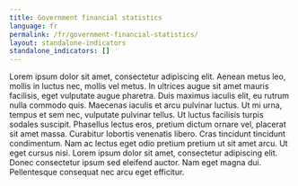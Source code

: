 ```yaml
---
title: Government financial statistics
language: fr
permalink: /fr/government-financial-statistics/
layout: standalone-indicators
standalone_indicators: []
---
```

Lorem ipsum dolor sit amet, consectetur adipiscing elit. Aenean metus leo, mollis in luctus nec, mollis vel metus. In ultrices augue sit amet mauris facilisis, eget vulputate augue pharetra. Duis maximus iaculis elit, eu rutrum nulla commodo quis. Maecenas iaculis et arcu pulvinar luctus. Ut mi urna, tempus et sem nec, vulputate pulvinar tellus. Ut luctus facilisis turpis sodales suscipit. Phasellus lectus eros, pretium dictum ornare vel, placerat sit amet massa. Curabitur lobortis venenatis libero. Cras tincidunt tincidunt condimentum. Nam ac lectus eget odio pretium pretium ut sit amet arcu. Ut eget cursus nisi. Lorem ipsum dolor sit amet, consectetur adipiscing elit. Donec consectetur ipsum sed eleifend auctor. Nam eget magna dui. Pellentesque consequat nec arcu eget efficitur.